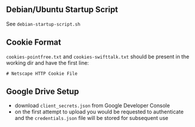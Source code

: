 ## Debian/Ubuntu Startup Script

See `debian-startup-script.sh`

## Cookie Format
`cookies-pointfree.txt` and `cookies-swifttalk.txt` should be present in the working dir and have the first line:

```
# Netscape HTTP Cookie File
```

## Google Drive Setup
- download `client_secrets.json` from Google Developer Console
- on the first attempt to upload you would be requested to authenticate
and the `credentials.json` file will be stored for subsequent use